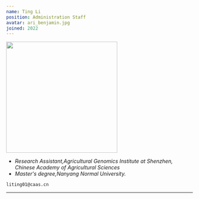 ```yaml
---
name: Ting Li
position: Administration Staff
avatar: ari_benjamin.jpg
joined: 2022
---
```


<img width="300" src="{{site.baseurl}}/images/people/{{page.avatar}}" data-action="zoom">

- _Research Assistant,Agricultural Genomics Institute at Shenzhen, Chinese Academy of Agricultural Sciences_<br>
- _Master's degree,Nanyang Normal University._

<i class="fa fa-envelope-o"></i>  `liting01@caas.cn`<br>


<hr>



